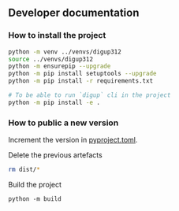 

## Developer documentation

### How to install the project

```bash
python -m venv ../venvs/digup312
source ../venvs/digup312
python -m ensurepip --upgrade
python -m pip install setuptools --upgrade
python -m pip install -r requirements.txt

# To be able to run `digup` cli in the project
python -m pip install -e .
```


### How to public a new version

Increment the version in [pyproject.toml](pyproject.toml).

Delete the previous artefacts
```bash
rm dist/*
```

Build the project
```
python -m build
```